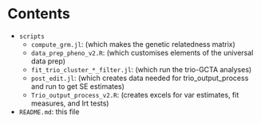 
# Contents

- `scripts`
  - `compute_grm.jl`: (which makes the genetic relatedness matrix)
  - `data_prep_pheno_v2.R`: (which customises elements of the universal data prep)
  - `fit_trio_cluster_*_filter.jl`: (which run the trio-GCTA analyses)
  - `post_edit.jl`: (which creates data needed for trio_output_process and run to get SE estimates)
  - `Trio_output_process_v2.R`: (creates excels for var estimates, fit measures, and lrt tests)
- `README.md`: this file

